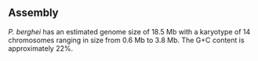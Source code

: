 Assembly
--------

*P. berghei* has an estimated genome size of 18.5 Mb with a karyotype of
14 chromosomes ranging in size from 0.6 Mb to 3.8 Mb. The G+C content is
approximately 22%.
